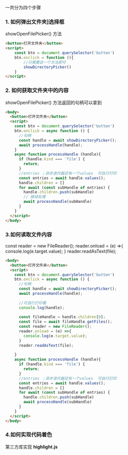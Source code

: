 一共分为四个步骤



### 1. 如何弹出文件夹]选择框

 showOpenFilePicker() 方法

```html
<button>打开文件夹</button>
<script>
    const btn = document.querySelector('button')
    btn.onclick = function (){
        //只需要这一个方法即可
        showDirectoryPicker()
    }
</script>
```

### 2. 如何获取文件夹中的内容

 showOpenFilePicker() 方法返回的句柄可以拿到

```html
<body>
  <button>打开文件夹</button>
  <script>
    const btn = document.querySelector('button')
    btn.onclick = async function () {
      //句柄
      const handle = await showDirectoryPicker();
      await processHandle(handle);
    }
    async function processHandle (handle){
      if (handle.kind === 'file') {
        return;
      }
      //entries ；异步迭代器还有一个values  可自行打印
      const entries = await handle.values();
      handle.children = []
      for await (const subHandle of entries) {
        handle.children.push(subHandle)
        // 继续处理
        await processHandle(subHandle)
      }
    }
  </script>
</body>
```



### 3.如何读取文件内容

 const reader = new FileReader();
 reader.onload = (e) =>{
        console.log(e.target.value);
 }
 reader.readAsText(file);

```html
<body>
  <button>打开文件夹</button>
  <script>
    const btn = document.querySelector('button')
    btn.onclick = async function () {
      //句柄
      const handle = await showDirectoryPicker();
      await processHandle(handle);
     
      //可自行打印看
      console.log(handle);
        
      const fileHandle = handle.children[0];
      const file = await fileHandle.getFiles();
      const reader = new FileReader();
      reader.onload = (e) =>{
        console.log(e.target.value);
      }
      reader.readAsText(file);  
        
    }
    async function processHandle (handle){
      if (handle.kind === 'file') {
        return;
      }
      //entries ；异步迭代器还有一个values  可自行打印
      const entries = await handle.values();
      handle.children = []
      for await (const subHandle of entries) {
        handle.children.push(subHandle)
        await processHandle(subHandle)
      }
    }
  </script>
</body>
```



### 4.如何实现代码着色

第三方库实现 **highlight.js**
